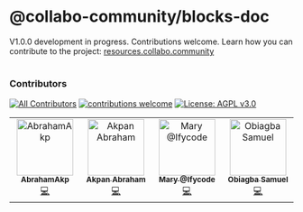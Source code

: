 # @collabo-community/blocks-doc

V1.0.0 development in progress. Contributions welcome. Learn how you can contribute to the project: [resources.collabo.community](https://resources.collabo.community)

#

### Contributors
[![All Contributors](https://img.shields.io/github/all-contributors/collabo-community/building-blocks?color=ee8449&style=flat-square)](#contributors) [![contributions welcome](https://img.shields.io/badge/contributions-welcome-brightgreen.svg?style=flat)](https://docs.collabocommunity.com/projects-overview) [![License: AGPL v3.0](https://img.shields.io/badge/License-AGPL%20v3.0-blue.svg)](https://www.gnu.org/licenses/agpl-3.0)

<!-- ALL-CONTRIBUTORS-LIST:START - Do not remove or modify this section -->
<!-- prettier-ignore-start -->
<!-- markdownlint-disable -->
<table>
  <tbody>
    <tr>
      <td align="center" valign="top" width="16.66%"><a href="https://github.com/AbrahamAkp"><img src="https://avatars.githubusercontent.com/u/138671663?v=4?s=100" width="100px;" alt="AbrahamAkp"/><br /><sub><b>AbrahamAkp</b></sub></a><br /><a href="https://github.com/collabo-community/building-blocks/commits?author=AbrahamAkp" title="Code">💻</a></td>
      <td align="center" valign="top" width="16.66%"><a href="https://github.com/Akpjunior94"><img src="https://avatars.githubusercontent.com/u/56775903?v=4?s=100" width="100px;" alt="Akpan Abraham"/><br /><sub><b>Akpan Abraham</b></sub></a><br /><a href="https://github.com/collabo-community/building-blocks/commits?author=Akpjunior94" title="Code">💻</a></td>
      <td align="center" valign="top" width="16.66%"><a href="https://github.com/Ifycode"><img src="https://avatars.githubusercontent.com/u/45185388?v=4?s=100" width="100px;" alt="Mary @Ifycode"/><br /><sub><b>Mary @Ifycode</b></sub></a><br /><a href="https://github.com/collabo-community/building-blocks/commits?author=Ifycode" title="Code">💻</a></td>
      <td align="center" valign="top" width="16.66%"><a href="https://github.com/samuko-things"><img src="https://avatars.githubusercontent.com/u/75276934?v=4?s=100" width="100px;" alt="Obiagba Samuel"/><br /><sub><b>Obiagba Samuel</b></sub></a><br /><a href="https://github.com/collabo-community/building-blocks/commits?author=samuko-things" title="Code">💻</a></td>
    </tr>
  </tbody>
</table>

<!-- markdownlint-restore -->
<!-- prettier-ignore-end -->

<!-- ALL-CONTRIBUTORS-LIST:END -->
